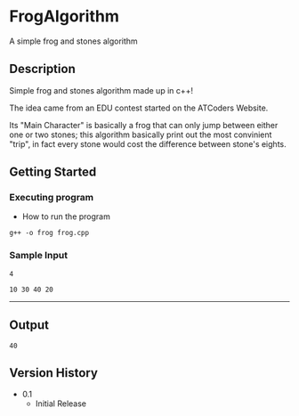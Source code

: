 # FrogAlgorithm

A simple frog and stones algorithm

## Description

Simple frog and stones algorithm made up in c++!

The idea came from an EDU contest started on the ATCoders Website.

Its "Main Character" is basically a frog that can only jump between either one or two stones; 
this algorithm basically print out the most convinient "trip", in fact every stone would cost the difference between stone's eights.

## Getting Started

### Executing program

* How to run the program
```
g++ -o frog frog.cpp
```

### Sample Input
```
4

10 30 40 20
```
----
## Output
```
40
```

## Version History
* 0.1
    * Initial Release
